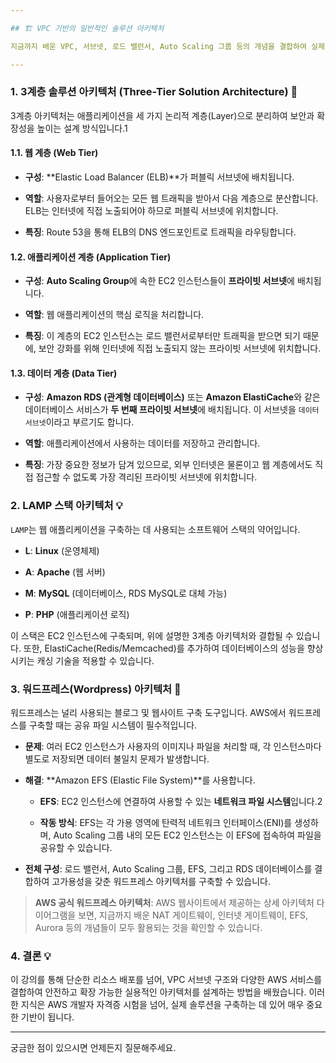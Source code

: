 ```yaml
---

## 🏗️ VPC 기반의 일반적인 솔루션 아키텍처

지금까지 배운 VPC, 서브넷, 로드 밸런서, Auto Scaling 그룹 등의 개념을 결합하여 실제 서비스에 적용되는 일반적인 아키텍처를 이해하는 시간입니다. 특히, 시험에서 자주 등장하는 **3계층 아키텍처(Three-Tier Solution Architecture)**와 몇 가지 추가적인 아키텍처 패턴을 살펴봅니다.

---
```


### 1. 3계층 솔루션 아키텍처 (Three-Tier Solution Architecture) 🏢

3계층 아키텍처는 애플리케이션을 세 가지 논리적 계층(Layer)으로 분리하여 보안과 확장성을 높이는 설계 방식입니다.1

#### 1.1. 웹 계층 (Web Tier)

- **구성**: **Elastic Load Balancer (ELB)**가 퍼블릭 서브넷에 배치됩니다.
    
- **역할**: 사용자로부터 들어오는 모든 웹 트래픽을 받아서 다음 계층으로 분산합니다. ELB는 인터넷에 직접 노출되어야 하므로 퍼블릭 서브넷에 위치합니다.
    
- **특징**: Route 53을 통해 ELB의 DNS 엔드포인트로 트래픽을 라우팅합니다.
    

#### 1.2. 애플리케이션 계층 (Application Tier)

- **구성**: **Auto Scaling Group**에 속한 EC2 인스턴스들이 **프라이빗 서브넷**에 배치됩니다.
    
- **역할**: 웹 애플리케이션의 핵심 로직을 처리합니다.
    
- **특징**: 이 계층의 EC2 인스턴스는 로드 밸런서로부터만 트래픽을 받으면 되기 때문에, 보안 강화를 위해 인터넷에 직접 노출되지 않는 프라이빗 서브넷에 위치합니다.
    

#### 1.3. 데이터 계층 (Data Tier)

- **구성**: **Amazon RDS (관계형 데이터베이스)** 또는 **Amazon ElastiCache**와 같은 데이터베이스 서비스가 **두 번째 프라이빗 서브넷**에 배치됩니다. 이 서브넷을 `데이터 서브넷`이라고 부르기도 합니다.
    
- **역할**: 애플리케이션에서 사용하는 데이터를 저장하고 관리합니다.
    
- **특징**: 가장 중요한 정보가 담겨 있으므로, 외부 인터넷은 물론이고 웹 계층에서도 직접 접근할 수 없도록 가장 격리된 프라이빗 서브넷에 위치합니다.
    

### 2. LAMP 스택 아키텍처 💡

`LAMP`는 웹 애플리케이션을 구축하는 데 사용되는 소프트웨어 스택의 약어입니다.

- **L**: **Linux** (운영체제)
    
- **A**: **Apache** (웹 서버)
    
- **M**: **MySQL** (데이터베이스, RDS MySQL로 대체 가능)
    
- **P**: **PHP** (애플리케이션 로직)
    

이 스택은 EC2 인스턴스에 구축되며, 위에 설명한 3계층 아키텍처와 결합될 수 있습니다. 또한, ElastiCache(Redis/Memcached)를 추가하여 데이터베이스의 성능을 향상시키는 캐싱 기술을 적용할 수 있습니다.

### 3. 워드프레스(Wordpress) 아키텍처 📝

워드프레스는 널리 사용되는 블로그 및 웹사이트 구축 도구입니다. AWS에서 워드프레스를 구축할 때는 공유 파일 시스템이 필수적입니다.

- **문제**: 여러 EC2 인스턴스가 사용자의 이미지나 파일을 처리할 때, 각 인스턴스마다 별도로 저장되면 데이터 불일치 문제가 발생합니다.
    
- **해결**: **Amazon EFS (Elastic File System)**를 사용합니다.
    
    - **EFS**: EC2 인스턴스에 연결하여 사용할 수 있는 **네트워크 파일 시스템**입니다.2
        
    - **작동 방식**: EFS는 각 가용 영역에 탄력적 네트워크 인터페이스(ENI)를 생성하며, Auto Scaling 그룹 내의 모든 EC2 인스턴스는 이 EFS에 접속하여 파일을 공유할 수 있습니다.
        
- **전체 구성**: 로드 밸런서, Auto Scaling 그룹, EFS, 그리고 RDS 데이터베이스를 결합하여 고가용성을 갖춘 워드프레스 아키텍처를 구축할 수 있습니다.
    

> **AWS 공식 워드프레스 아키텍처**: AWS 웹사이트에서 제공하는 상세 아키텍처 다이어그램을 보면, 지금까지 배운 NAT 게이트웨이, 인터넷 게이트웨이, EFS, Aurora 등의 개념들이 모두 활용되는 것을 확인할 수 있습니다.

### 4. 결론 💡

이 강의를 통해 단순한 리소스 배포를 넘어, VPC 서브넷 구조와 다양한 AWS 서비스를 결합하여 안전하고 확장 가능한 실용적인 아키텍처를 설계하는 방법을 배웠습니다. 이러한 지식은 AWS 개발자 자격증 시험을 넘어, 실제 솔루션을 구축하는 데 있어 매우 중요한 기반이 됩니다.

---

궁금한 점이 있으시면 언제든지 질문해주세요.